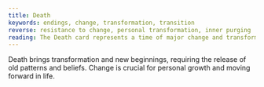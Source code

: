 ```yaml
---
title: Death
keywords: endings, change, transformation, transition
reverse: resistance to change, personal transformation, inner purging
reading: The Death card represents a time of major change and transformation in your life. Endings are necessary to make way for new beginnings, and it's important to be open to the changes that are happening around you. You may be resisting change or struggling to let go of old patterns and beliefs, but it's important to remember that change is necessary for personal growth and progress. Ask yourself - what aspects of my life am I holding onto that no longer serve me? What changes am I afraid of making? What new opportunities might arise if I let go of the past and embrace the present? Remember, while change can be challenging, it can also be a time of great personal transformation and growth.
---
```


Death brings transformation and new beginnings, requiring the release of old patterns and beliefs. Change is crucial for personal growth and moving forward in life.
